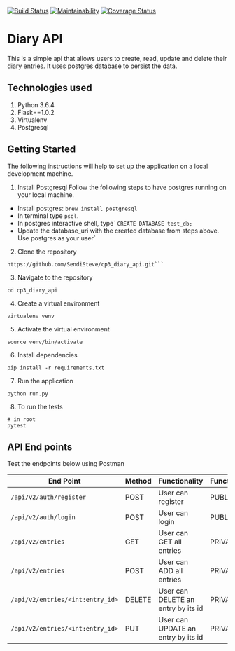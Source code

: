 [![Build Status](https://travis-ci.com/SendiSteve/cp3_diary_api.svg?branch=develop)](https://travis-ci.com/SendiSteve/cp3_diary_api)
[![Maintainability](https://api.codeclimate.com/v1/badges/1ca30df1db0d24dfe4ed/maintainability)](https://codeclimate.com/github/SendiSteve/cp3_diary_api/maintainability)
[![Coverage Status](https://coveralls.io/repos/github/SendiSteve/cp3_diary_api/badge.svg?branch=develop)](https://coveralls.io/github/SendiSteve/cp3_diary_api?branch=develop)

# Diary API
This is a simple api that allows users to create, read, update and delete their diary entries. It uses  postgres database to persist the data.


## Technologies used
1. Python 3.6.4
2. Flask==1.0.2
3. Virtualenv
4. Postgresql

## Getting Started
The following instructions will help to set up the application on a local development machine.

1. Install Postgresql
Follow the following steps to have postgres running on your local machine.

* Install postgres: ``brew install postgresql``
* In terminal type ``psql``.
* In postgres interactive shell, type` ``CREATE DATABASE test_db;``
* Update the database_uri  with the created database from steps above. Use postgres as your user`


2. Clone the repository
```
https://github.com/SendiSteve/cp3_diary_api.git```
```

3. Navigate to the repository
```
cd cp3_diary_api
``` 

4. Create a virtual environment
```
virtualenv venv
```

5. Activate the virtual environment
```
source venv/bin/activate
```

6. Install dependencies
```
pip install -r requirements.txt
```


7. Run the application 
```
python run.py 
```

8. To run the tests  
```
# in root
pytest 
```

## API End points

Test the endpoints below using Postman


| End Point                      | Method        |   Functionality               |   Functionality  |
| -----------------------------  | ------------- | -------------------------     | ---------------- |   
| `/api/v2/auth/register`           |  POST       | User can register      | PUBLIC          |
| `/api/v2/auth/login`           |  POST       | User can login      | PUBLIC          |
| `/api/v2/entries`           |  GET       | User can GET all entries      | PRIVATE          |
| `/api/v2/entries`           |  POST       | User can ADD all entries      | PRIVATE          |
| `/api/v2/entries/<int:entry_id>`| DELETE | User can DELETE an entry by its id  | PRIVATE         |
| `/api/v2/entries/<int:entry_id>`| PUT    | User can UPDATE an entry by its id  | PRIVATE           |

